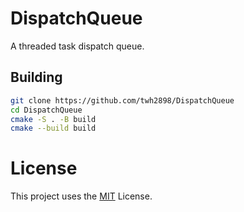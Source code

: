 # DispatchQueue

A threaded task dispatch queue.

## Building

```sh
git clone https://github.com/twh2898/DispatchQueue
cd DispatchQueue
cmake -S . -B build
cmake --build build
```

# License

This project uses the [MIT](LICENSE) License.